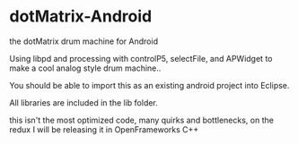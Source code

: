 dotMatrix-Android
=================

the dotMatrix drum machine for Android

Using libpd and processing with controlP5, selectFile, and APWidget 
to make a cool analog style drum machine..

You should be able to import this as an existing android project into Eclipse.

All libraries are included in the lib folder. 

this isn't the most optimized code, many quirks and bottlenecks, on the redux I will 
be releasing it in OpenFrameworks C++

